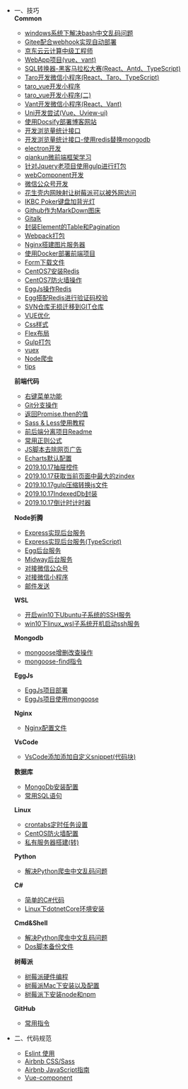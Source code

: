 <!--
 * @Author: 柯军

 * @Date: 2019-08-13 12:17:44

 * @Description:
 -->

* 一、技巧  
  **Common**
    * [windows系统下解决bash中文乱码问题](src/md/common)
    * [Gitee配合webhook实现自动部署](src/md/ci/gitee)
    * [京东云云计算中级工程师](src/md/certificate)
    * [WebApp项目(vue、vant)](src/md/mzqh5)
    * [SQL转换器-黑客马拉松大赛(React、Antd、TypeScript)](src/md/sql_translate)
    * [Taro开发微信小程序(React、Taro、TypeScript)](src/md/taro_wechat)
    * [taro_vue开发小程序](src/md/taro_vue)
    * [taro_vue开发小程序(二)](src/md/taro_vue2)
    * [Vant开发微信小程序(React、Vant)](src/md/vant_wechat)
    * [Uni开发尝试(Vue、Uview-ui)](src/md/uni_prod)
    * [使用Docsify部署博客网站](src/md/docsify)
    * [开发浏览量统计接口](src/md/views)
    * [开发浏览量统计接口-使用redis替换mongodb](src/md/views_redis)
    * [electron开发](src/md/electron)
    * [qiankun微前端框架学习](src/md/qiankun)
    * [针对Jquery老项目使用gulp进行打包](src/md/gulp)
    * [webComponent开发](src/md/webComponent)
    * [微信公众号开发](src/md/wechat_platform)
    * [花生壳内网映射让树莓派可以被外网访问](src/study/花生壳内网映射让树莓派可以被外网访问)
    * [IKBC Poker键盘加背光灯](src/skill/keyboard)
    * [Github作为MarkDown图床](src/study/githubWithMD)
    * [Gitalk](src/md/gitalk)
    * [封装Element的Table和Pagination](src/md/gridpage)
    * [Webpack打包](src/md/webpack)
    * [Nginx搭建图片服务器](src/md/nginx_images)
    * [使用Docker部署前端项目](src/md/docker_web)
    * [Form下载文件](src/md/form_file)
    * [CentOS7安装Redis](src/md/centos_redis)
    * [CentOS7防火墙操作](src/md/centos_firewalld)
    * [EggJs操作Redis](src/md/egg_redis)
    * [Egg搭配Redis进行验证码校验](src/md/redis_code)
    * [SVN仓库无损迁移到GIT仓库](src/md/svn2git)
    * [VUE优化](src/md/vue_optimize)
    * [Css样式](src/md/css)
    * [Flex布局](src/md/flex)
    * [Gulp打包](src/md/gulp)
    * [vuex](src/md/vuex)
    * [Node爬虫](src/md/node_cheerio)
    * [tips](src/md/tips)

  **前端代码**
  
    * [右键菜单功能](src/study/vue右键菜单)
    * [Git分支操作](src/study/gitskill)
    * [返回Promise.then的值](src/study/返回Promise.then的值)
    * [Sass & Less使用教程](src/study/Sass&Less)
    * [前后端分离项目Readme](src/study/qmhbddffli)
    * [常用正则公式](src/study/vfze)
    * [JS脚本去除网页广告](src/study/noads)
    * [Echarts默认配置](src/study/echart)
    * [2019.10.17抽屉控件](src/study/2019.10.17抽屉控件)
    * [2019.10.17获取当前页面中最大的zindex](src/study/2019.10.17获取当前页面中最大的zindex)
    * [2019.10.17gulp压缩转换js文件](src/study/2019.10.17gulp压缩转换js文件)
    * [2019.10.17IndexedDb封装](src/study/2019.10.17IndexedDb封装)
    * [2019.10.17倒计时计时器](src/study/2019.10.17倒计时计时器)
  
  **Node折腾**

    * [Express实现后台服务](src/md/node/express)
    * [Express实现后台服务(TypeScript)](src/md/node/express_typescript)
    * [Egg后台服务](src/md/node/egg)
    * [Midway后台服务](src/md/node/midway)
    * [对接微信公众号](src/md/node/weChat)
    * [对接微信小程序](src/md/node/mini)
    * [邮件发送](src/md/node/mail)

  **WSL**
    * [开启win10下Ubuntu子系统的SSH服务](src/md/wsl/开启win10下Ubuntu子系统的SSH服务)
    * [win10下linux_wsl子系统开机启动ssh服务](src/md/wsl/win10_linux_wsl子系统开机启动ssh服务)
  
  **Mongodb**
  
    * [mongoose增删改查操作](src/study/mongoose)
    * [mongoose-find指令](src/md/mongodb/find)
  
  **EggJs**
  
    * [EggJs项目部署](src/study/eggjsDeploy)
    * [EggJs项目使用mongoose](src/study/eggjsMongoose)
  
  **Nginx**
    * [Nginx配置文件](src/md/nginx/config.md) 
  
  **VsCode**
    * [VsCode添加添加自定义snippet(代码块)](src/study/vscodeblock)
  
  **数据库**
    * [MongoDb安装配置](src/study/Mongodb安装配置)
    * [常用SQL语句](src/study/sql)
  
  **Linux**
    * [crontabs定时任务设置](src/study/crontabs定时任务)
    * [CentOS防火墙配置](src/study/centosfhhoqd)
    * [私有服务器搭建(转)](src/study/setgitlib)
  
  **Python**
    * [解决Python爬虫中文乱码问题](src/study/pythonsp)
  
  **C#**
    * [简单的C#代码](src/study/csharpcode)
    * [Linux下dotnetCore环境安装](src/study/dotnetCore)
  
  **Cmd&Shell**
    * [解决Python爬虫中文乱码问题](src/study/pythonsp)
    * [Dos脚本备份文件](src/study/dosbackup)
  
  **树莓派**
    * [树莓派硬件编程](src/study/raspi)
    * [树莓派Mac下安装以及配置](src/study/树莓派Mac下安装以及配置)
    * [树莓派下安装node和npm](src/study/树莓派下安装node和npm)
  
  **GitHub**
    * [常用指令](src/study/githubCmd)
  
* 二、代码规范
  * [Eslint 使用](src/norm/Eslint)
  * [Airbnb CSS/Sass](src/norm/Css)
  * [Airbnb JavaScript指南](src/norm/JavaScript)
  * [Vue-component](src/norm/Vue-component)
